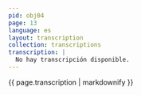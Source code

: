 ```yaml
---
pid: obj04
page: 13
language: es
layout: transcription
collection: transcriptions
transcription: |
  No hay transcripción disponible.
---
```


{{ page.transcription | markdownify }}
